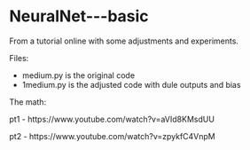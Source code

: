 # NeuralNet---basic
From a tutorial online with some adjustments and experiments. 

Files:
- medium.py is the original code 
- 1medium.py is the adjusted code with dule outputs and bias


The math:
<p>pt1 - https://www.youtube.com/watch?v=aVId8KMsdUU</p>
<p>pt2 - https://www.youtube.com/watch?v=zpykfC4VnpM</p>
